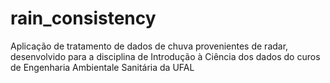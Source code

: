 # rain_consistency
Aplicação de tratamento de dados de chuva provenientes de radar, desenvolvido para a disciplina de Introdução à Ciência dos dados do curos de Engenharia Ambientale  Sanitária da UFAL
